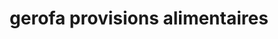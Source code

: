 ---
title: "gerofa provisions alimentaires"
url: /gonaives/gerofa-provisions-alimentaires/
shop: Lebensmittel
---